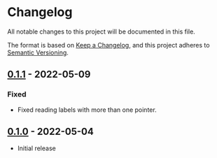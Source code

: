 # Changelog
All notable changes to this project will be documented in this file.

The format is based on [Keep a Changelog](https://keepachangelog.com/en/1.0.0/),
and this project adheres to [Semantic Versioning](https://semver.org/spec/v2.0.0.html).

## [0.1.1] - 2022-05-09
### Fixed
- Fixed reading labels with more than one pointer.

## [0.1.0] - 2022-05-04
- Initial release

[Unreleased]: https://github.com/newAM/w5500-rs/compare/dns%2Fv0.1.1...HEAD
[0.1.1]: https://github.com/newAM/w5500-rs/compare/dns%2Fv0.1.0...dns%2Fv0.1.1
[0.1.0]: https://github.com/newAM/w5500-rs/releases/tag/dns%2Fv0.1.0
